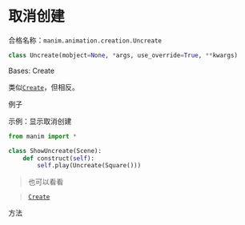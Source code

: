 # 取消创建

合格名称：`manim.animation.creation.Uncreate`

```py
class Uncreate(mobject=None, *args, use_override=True, **kwargs)
```

Bases: Create

类似[`Create`]()，但相反。

例子

示例：显示取消创建

```py
from manim import *

class ShowUncreate(Scene):
    def construct(self):
        self.play(Uncreate(Square()))
```


> 也可以看看

> [`Create`]()

方法
